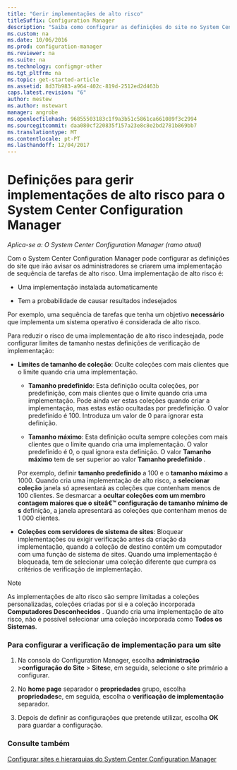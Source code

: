 ```yaml
---
title: "Gerir implementações de alto risco"
titleSuffix: Configuration Manager
description: "Saiba como configurar as definições do site no System Center Configuration Manager, para o avisar admins se criarem uma implementação de alto risco."
ms.custom: na
ms.date: 10/06/2016
ms.prod: configuration-manager
ms.reviewer: na
ms.suite: na
ms.technology: configmgr-other
ms.tgt_pltfrm: na
ms.topic: get-started-article
ms.assetid: 8d37b983-a964-402c-819d-2512ed2d463b
caps.latest.revision: "6"
author: mestew
ms.author: mstewart
manager: angrobe
ms.openlocfilehash: 96855503183c1f9a3b51c5861ca661089f3c2994
ms.sourcegitcommit: daa080cf220835f157a23e8c8e2bd2781b869bb7
ms.translationtype: MT
ms.contentlocale: pt-PT
ms.lasthandoff: 12/04/2017
---
```

# <a name="settings-to-manage-high-risk-deployments-for-system-center-configuration-manager"></a>Definições para gerir implementações de alto risco para o System Center Configuration Manager

*Aplica-se a: O System Center Configuration Manager (ramo atual)*


Com o System Center Configuration Manager pode configurar as definições do site que irão avisar os administradores se criarem uma implementação de sequência de tarefas de alto risco. Uma implementação de alto risco é:  

-   Uma implementação instalada automaticamente  

-   Tem a probabilidade de causar resultados indesejados  

 Por exemplo, uma sequência de tarefas que tenha um objetivo **necessário** que implementa um sistema operativo é considerada de alto risco.  

 Para reduzir o risco de uma implementação de alto risco indesejada, pode configurar limites de tamanho nestas definições de verificação de implementação:  

-   **Limites de tamanho de coleção**: Oculte coleções com mais clientes que o limite quando cria uma implementação.  

    -   **Tamanho predefinido**: Esta definição oculta coleções, por predefinição, com mais clientes que o limite quando cria uma implementação. Pode ainda ver estas coleções quando criar a implementação, mas estas estão ocultadas por predefinição. O valor predefinido é 100. Introduza um valor de 0 para ignorar esta definição.  

    -   **Tamanho máximo**: Esta definição oculta sempre coleções com mais clientes que o limite quando cria uma implementação. O valor predefinido é 0, o qual ignora esta definição. O valor **Tamanho máximo** tem de ser superior ao valor **Tamanho predefinido** .  

     Por exemplo, definir **tamanho predefinido** a 100 e o **tamanho máximo** a 1000. Quando cria uma implementação de alto risco, a **selecionar coleção** janela só apresentará as coleções que contenham menos de 100 clientes. Se desmarcar a **ocultar coleções com um membro contagem maiores que o siteâ€™ configuração de tamanho mínimo de s** definição, a janela apresentará as coleções que contenham menos de 1 000 clientes.  

-   **Coleções com servidores de sistema de sites**: Bloquear implementações ou exigir verificação antes da criação da implementação, quando a coleção de destino contém um computador com uma função de sistema de sites. Quando uma implementação é bloqueada, tem de selecionar uma coleção diferente que cumpra os critérios de verificação de implementação.  

> [!NOTE]  
>  As implementações de alto risco são sempre limitadas a coleções personalizadas, coleções criadas por si e a coleção incorporada **Computadores Desconhecidos** . Quando cria uma implementação de alto risco, não é possível selecionar uma coleção incorporada como **Todos os Sistemas**.  

### <a name="to-configure-deployment-verification-for-a-site"></a>Para configurar a verificação de implementação para um site  

1.  Na consola do Configuration Manager, escolha **administração** >**configuração do Site** > **Sites**e, em seguida, selecione o site primário a configurar.  

2.  No **home page** separador o **propriedades** grupo, escolha **propriedades**e, em seguida, escolha o **verificação de implementação** separador.  

3.  Depois de definir as configurações que pretende utilizar, escolha **OK** para guardar a configuração.  

### <a name="see-also"></a>Consulte também  
 [Configurar sites e hierarquias do System Center Configuration Manager](../../core/servers/deploy/configure/configure-sites-and-hierarchies.md)
